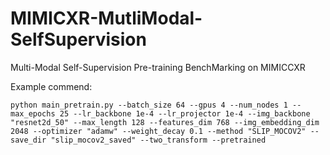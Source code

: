 # MIMICXR-MutliModal-SelfSupervision
Multi-Modal Self-Supervision Pre-training BenchMarking on MIMICCXR

Example commend:
```
python main_pretrain.py --batch_size 64 --gpus 4 --num_nodes 1 --max_epochs 25 --lr_backbone 1e-4 --lr_projector 1e-4 --img_backbone "resnet2d_50" --max_length 128 --features_dim 768 --img_embedding_dim 2048 --optimizer "adamw" --weight_decay 0.1 --method "SLIP_MOCOV2" --save_dir "slip_mocov2_saved" --two_transform --pretrained
```
